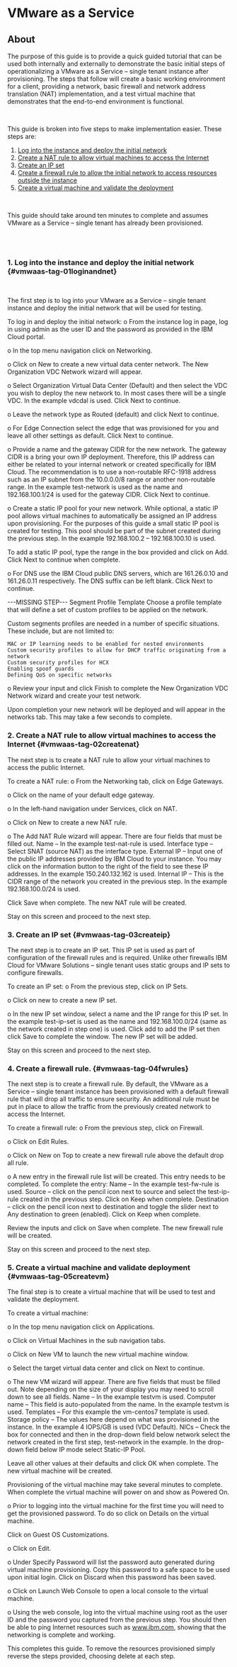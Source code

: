 # VMware as a Service
## About
<p>The purpose of this guide is to provide a quick guided tutorial that can be used both internally and externally to demonstrate the basic initial steps of operationalizing a VMware as a Service – single tenant instance after provisioning. The steps that follow will create a basic working environment for a client, providing a network, basic firewall and network address translation (NAT) implementation, and a test virtual machine that demonstrates that the end-to-end environment is functional.</p>
<br>
<p>This guide is broken into five steps to make implementation easier. These steps are:</p>

1.	[Log into the instance and deploy the initial network](#vmwaas-tag-01loginandnet)
2.	[Create a NAT rule to allow virtual machines to access the Internet](#vmwaas-tag-02createnat)
3.	[Create an IP set](#vmwaas-tag-03createip) 
4.	[Create a firewall rule to allow the initial network to access resources outside the instance](#vmwaas-tag-04fwrules) 
5.	[Create a virtual machine and validate the deployment](#vmwaas-tag-05createvm) 
<br>
<p>This guide should take around ten minutes to complete and assumes VMware as a Service – single tenant has already been provisioned.</p>

<br>
<br>

### 1.	Log into the instance and deploy the initial network {#vmwaas-tag-01loginandnet}
<br>
<p>The first step is to log into your VMware as a Service – single tenant instance and deploy the initial network that will be used for testing.</p> 

To log in and deploy the initial network: 
o	From the instance log in page, log in using admin as the user ID and the password as provided in the IBM Cloud portal.

o	In the top menu navigation click on Networking.

o	Click on New to create a new virtual data center network. The New Organization VDC Network wizard will appear. 

o	Select Organization Virtual Data Center (Default) and then select the VDC you wish to deploy the new network to. In most cases there will be a single VDC. In the example vdcdal is used. Click Next to continue.

o	Leave the network type as Routed (default) and click Next to continue.

o	For Edge Connection select the edge that was provisioned for you and leave all other settings as default. Click Next to continue.

o	Provide a name and the gateway CIDR for the new network. The gateway CIDR is a bring your own IP deployment. Therefore, this IP address can either be related to your internal network or created specifically for IBM Cloud. The recommendation is to use a non-routable RFC-1918 address such as an IP subnet from the 10.0.0.0/8 range or another non-routable range. In the example test-network is used as the name and 192.168.100.1/24 is used for the gateway CIDR. Click Next to continue.

o	Create a static IP pool for your new network. While optional, a static IP pool allows virtual machines to automatically be assigned an IP address upon provisioning. For the purposes of this guide a small static IP pool is created for testing. This pool should be part of the subnet created during the previous step. In the example 192.168.100.2 – 192.168.100.10 is used. 

To add a static IP pool, type the range in the box provided and click on Add. Click Next to continue when complete. 

o	For DNS use the IBM Cloud public DNS servers, which are 161.26.0.10 and 161.26.0.11 respectively. The DNS suffix can be left blank. Click Next to continue.

---MISSING STEP---
Segment Profile Template
Choose a profile template that will define a set of custom profiles to be applied on the network.

Custom segments profiles are needed in a number of specific situations. These include, but are not limited to:

    MAC or IP learning needs to be enabled for nested environments
    Custom security profiles to allow for DHCP traffic originating from a network
    Custom security profiles for HCX
    Enabling spoof guards
    Defining QoS on specific networks

o	Review your input and click Finish to complete the New Organization VDC Network wizard and create your test network. 

Upon completion your new network will be deployed and will appear in the networks tab. This may take a few seconds to complete.


### 2.	Create a NAT rule to allow virtual machines to access the Internet {#vmwaas-tag-02createnat}

The next step is to create a NAT rule to allow your virtual machines to access the public Internet.  

To create a NAT rule: 
o	From the Networking tab, click on Edge Gateways.

o	Click on the name of your default edge gateway.

o	In the left-hand navigation under Services, click on NAT. 

o	Click on New to create a new NAT rule.

o	The Add NAT Rule wizard will appear. There are four fields that must be filled out. 
	Name – In the example test-nat-rule is used.
	Interface type – Select SNAT (source NAT) as the interface type.
	External IP – Input one of the public IP addresses provided by IBM Cloud to your instance. You may click on the information button to the right of the field to see these IP addresses. In the example 150.240.132.162 is used.
	Internal IP – This is the CIDR range of the network you created in the previous step. In the example 192.168.100.0/24 is used. 

Click Save when complete. The new NAT rule will be created. 

Stay on this screen and proceed to the next step.

### 3.	Create an IP set {#vmwaas-tag-03createip}

The next step is to create an IP set. This IP set is used as part of configuration of the firewall rules and is required. Unlike other firewalls IBM Cloud for VMware Solutions – single tenant uses static groups and IP sets to configure firewalls. 

To create an IP set: 
o	From the previous step, click on IP Sets.

o	Click on new to create a new IP set.

o	In the new IP set window, select a name and the IP range for this IP set. In the example test-ip-set is used as the name and 192.168.100.0/24 (same as the network created in step one) is used. Click add to add the IP set then click Save to complete the window. The new IP set will be added.

Stay on this screen and proceed to the next step.

### 4.	Create a firewall rule. {#vmwaas-tag-04fwrules}

The next step is to create a firewall rule. By default, the VMware as a Service – single tenant instance has been provisioned with a default firewall rule that will drop all traffic to ensure security. An additional rule must be put in place to allow the traffic from the previously created network to access the Internet.

To create a firewall rule: 
o	From the previous step, click on Firewall.

o	Click on Edit Rules.

o	Click on New on Top to create a new firewall rule above the default drop all rule.

o	A new entry in the firewall rule list will be created. This entry needs to be completed. To complete the entry:
	Name – In the example test-fw-rule is used.
	Source – click on the pencil icon next to source and select the test-ip-rule created in the previous step. Click on Keep when complete. 
	Destination – click on the pencil icon next to destination and toggle the slider next to Any destination to green (enabled). Click on Keep when complete. 

Review the inputs and click on Save when complete. The new firewall rule will be created. 

Stay on this screen and proceed to the next step.

### 5.	Create a virtual machine and validate deployment {#vmwaas-tag-05createvm}

The final step is to create a virtual machine that will be used to test and validate the deployment. 

To create a virtual machine: 

o	In the top menu navigation click on Applications.

o	Click on Virtual Machines in the sub navigation tabs. 

o	Click on New VM to launch the new virtual machine window. 

o	Select the target virtual data center and click on Next to continue.

o	The new VM wizard will appear. There are five fields that must be filled out. Note depending on the size of your display you may need to scroll down to see all fields.
	Name – In the example testvm is used.
	Computer name – This field is auto-populated from the name. In the example testvm is used.
	Templates – For this example the vm-centos7 template is used.
	Storage policy – The values here depend on what was provisioned in the instance. In the example 4 IOPS/GB is used (VDC Default). 
	NICs – Check the box for connected and then in the drop-down field below network select the network created in the first step, test-network in the example. In the drop-down field below IP mode select Static-IP Pool. 

Leave all other values at their defaults and click OK when complete. The new virtual machine will be created.

Provisioning of the virtual machine may take several minutes to complete. When complete the virtual machine will power on and show as Powered On.

o	Prior to logging into the virtual machine for the first time you will need to get the provisioned password. To do so click on Details on the virtual machine.

Click on Guest OS Customizations.

o	Click on Edit. 

o	Under Specify Password will list the password auto generated during virtual machine provisioning. Copy this password to a safe space to be used upon initial login. Click on Discard when this password has been saved.

o	Click on Launch Web Console to open a local console to the virtual machine.

o	Using the web console, log into the virtual machine using root as the user ID and the password you captured from the previous step. You should then be able to ping Internet resources such as www.ibm.com, showing that the networking is complete and working. 

This completes this guide. To remove the resources provisioned simply reverse the steps provided, choosing delete at each step. 

<!-- comment for copy paste caracters like: #  -->



